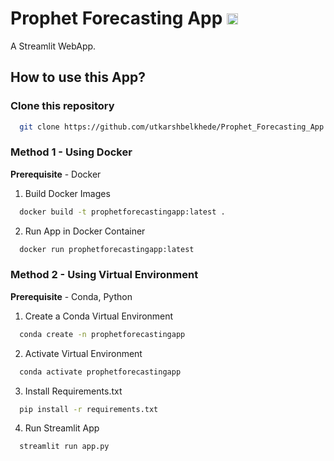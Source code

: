 # Prophet Forecasting App <a href="https://prophet-forecasting-app.onrender.com" target="_parent"><img src="images/play-button-arrowhead.png" style="width:18px" alt="Open On Render"/></a>

A Streamlit WebApp.

## **How to use this App?**
### **Clone this repository**
```bash
  git clone https://github.com/utkarshbelkhede/Prophet_Forecasting_App.git
```
### **Method 1 - Using Docker**
**Prerequisite** - Docker

1. Build Docker Images
```bash
  docker build -t prophetforecastingapp:latest .
```
2. Run App in Docker Container
```bash
  docker run prophetforecastingapp:latest
```
### **Method 2 - Using Virtual Environment**
**Prerequisite** - Conda, Python
1. Create a Conda Virtual Environment
```bash
  conda create -n prophetforecastingapp
```
2. Activate Virtual Environment
```bash
  conda activate prophetforecastingapp
```
3. Install Requirements.txt
```bash
  pip install -r requirements.txt
```
4. Run Streamlit App
```bash
  streamlit run app.py
```